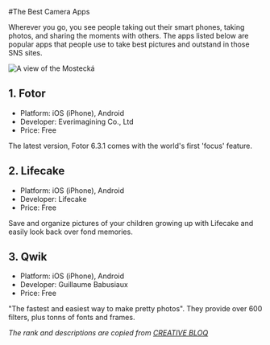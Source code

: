 #The Best Camera Apps

Wherever you go, you see people taking out their smart phones, taking photos, and sharing the moments with others. The apps listed below are popular apps that people use to take best pictures and outstand in those SNS sites. 

![A view of the Mostecká](https://upload.wikimedia.org/wikipedia/commons/thumb/4/42/PragueCzechRepublicMalaStranaMostecka.jpg/640px-PragueCzechRepublicMalaStranaMostecka.jpg  "A view of the Mostecká")

## 1. Fotor

- Platform: iOS (iPhone), Android
- Developer: Everimagining Co., Ltd
- Price: Free

The latest version, Fotor 6.3.1 comes with the world's first 'focus' feature.

## 2. Lifecake

- Platform: iOS (iPhone), Android
- Developer: Lifecake
- Price: Free

Save and organize pictures of your children growing up with Lifecake and easily look back over fond memories. 

## 3. Qwik

- Platform: iOS (iPhone), Android
- Developer: Guillaume Babusiaux
- Price: Free

"The fastest and easiest way to make pretty photos". They provide over 600 filters, plus tonns of fonts and frames. 




_The rank and descriptions are copied from [CREATIVE BLOQ](http://www.creativebloq.com/design-tools/best-photo-apps-513764)_